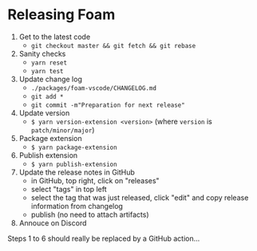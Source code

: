 # Releasing Foam

1. Get to the latest code
   - `git checkout master && git fetch && git rebase`
2. Sanity checks
   - `yarn reset`
   - `yarn test`
3. Update change log 
   - `./packages/foam-vscode/CHANGELOG.md`
   - `git add *`
   - `git commit -m"Preparation for next release"`
4. Update version
   - `$ yarn version-extension <version>` (where `version` is `patch/minor/major`) 
5. Package extension
   - `$ yarn package-extension`
6. Publish extension
   - `$ yarn publish-extension`
7. Update the release notes in GitHub
   - in GitHub, top right, click on "releases"
   - select "tags" in top left
   - select the tag that was just released, click "edit" and copy release information from changelog
   - publish (no need to attach artifacts)
8. Annouce on Discord

Steps 1 to 6 should really be replaced by a GitHub action...
